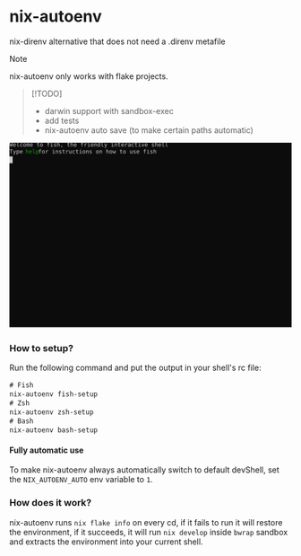 # nix-autoenv

nix-direnv alternative that does not need a .direnv metafile

> [!NOTE]
> nix-autoenv only works with flake projects.

> [!TODO]
> - darwin support with sandbox-exec
> - add tests
> - nix-autoenv auto save (to make certain paths automatic)

![animation](./animation.svg)

### How to setup?

Run the following command and put the output in your shell's rc file:
```
# Fish
nix-autoenv fish-setup
# Zsh
nix-autoenv zsh-setup
# Bash
nix-autoenv bash-setup
```

#### Fully automatic use

To make nix-autoenv always automatically switch to default devShell, set the `NIX_AUTOENV_AUTO` env variable to `1`.

### How does it work?

nix-autoenv runs `nix flake info` on every cd, if it fails to run it will restore the environment,
if it succeeds, it will run `nix develop` inside `bwrap` sandbox and extracts the environment into your current shell.
